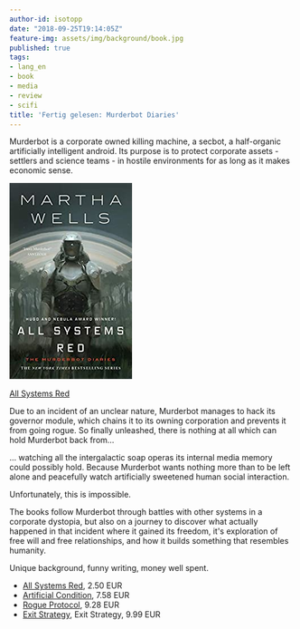 ```yaml
---
author-id: isotopp
date: "2018-09-25T19:14:05Z"
feature-img: assets/img/background/book.jpg
published: true
tags:
- lang_en
- book
- media
- review
- scifi
title: 'Fertig gelesen: Murderbot Diaries'
---
```

Murderbot is a corporate owned killing machine, a secbot, a half-organic artificially intelligent android. Its purpose is to protect corporate assets - settlers and science teams - in hostile environments for as long as it makes economic sense.

[![](/uploads/2018/09/murderbot.jpg)](https://www.amazon.de/All-Systems-Red-Kindle-Single-ebook/dp/B01MYZ8X5C)

[All Systems Red](https://www.amazon.de/All-Systems-Red-Kindle-Single-ebook/dp/B01MYZ8X5C)

Due to an incident of an unclear nature, Murderbot manages to hack its governor module, which chains it to its owning corporation and prevents it from going rogue. So finally unleashed, there is nothing at all which can hold Murderbot back from…

… watching all the intergalactic soap operas its internal media memory could possibly hold. Because Murderbot wants nothing more than to be left alone and peacefully watch artificially sweetened human social interaction.

Unfortunately, this is impossible.

The books follow Murderbot through battles with other systems in a corporate dystopia, but also on a journey to discover what actually happened in that incident where it gained its freedom, it's exploration of free will and free relationships, and how it builds something that resembles humanity. 

Unique background, funny writing, money well spent.

- [All Systems Red](https://www.amazon.de/All-Systems-Red-Kindle-Single-ebook/dp/B01MYZ8X5C), 2.50 EUR
- [Artificial Condition](https://www.amazon.de/gp/product/B075DGHHQL), 7.58 EUR
- [Rogue Protocol](https://www.amazon.de/gp/product/B0756JSWGL), 9.28 EUR
- [Exit Strategy](https://www.amazon.de/gp/product/B078X1N8VF), Exit Strategy, 9.99 EUR
